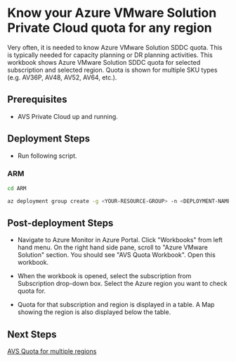 # Know your Azure VMware Solution Private Cloud quota for any region

Very often, it is needed to know Azure VMware Solution SDDC quota. This is typically needed for capacity planning or DR planning activities. This workbook shows Azure VMware Solution SDDC quota for selected subscription and selected region. Quota is shown for multiple SKU types (e.g. AV36P, AV48, AV52, AV64, etc.).

## Prerequisites

* AVS Private Cloud up and running.

## Deployment Steps

* Run following script.

### ARM

```bash
cd ARM

az deployment group create -g <YOUR-RESOURCE-GROUP> -n <DEPLOYMENT-NAME> -c -f "AVSQuotaWorkbook.deploy.json"
```

## Post-deployment Steps

* Navigate to Azure Monitor in Azure Portal. Click "Workbooks" from left hand menu. On the right hand side pane, scroll to "Azure VMware Solution" section. You should see "AVS Quota Workbook". Open this workbook.

* When the workbook is opened, select the subscription from Subscription drop-down box. Select the Azure region you want to check quota for.

* Quota for that subscription and region is displayed in a table. A Map showing the region is also displayed below the table.

## Next Steps

[AVS Quota for multiple regions](../AVS-Workbook/avsquotaMultiRegion.md)
